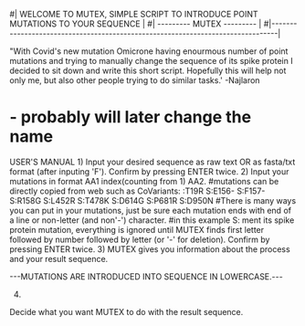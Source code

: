 #|  WELCOME TO MUTEX, SIMPLE SCRIPT TO INTRODUCE POINT MUTATIONS TO YOUR SEQUENCE |
#|                        ---------  MUTEX  ---------                             |
#|--------------------------------------------------------------------------------|

"With Covid's new mutation Omicrone having enourmous number of point mutations and
trying to manually change the sequence of its spike protein I decided to sit down 
and write this short script. Hopefully this will help not only me, but also other 
people trying to do similar tasks.'                                     -Najlaron


# - probably will later change the name

USER'S MANUAL
1)
  Input your desired sequence as raw text OR as fasta/txt format (after inputing 'F'). 
  Confirm by pressing ENTER twice.
2)
  Input your mutations in format AA1 index(counting from 1) AA2.
#mutations can be directly copied from web such as CoVariants:
:T19R
S:E156-
S:F157-
S:R158G
S:L452R
S:T478K
S:D614G
S:P681R
S:D950N
#There is many ways you can put in your mutations, just be sure each mutation ends with end of a line or non-letter (and non'-') character.
#in this example S: ment its spike protein mutation, everything is ignored until MUTEX finds first letter followed by number followed by letter (or '-' for deletion).
  Confirm by pressing ENTER twice.
3)
  MUTEX gives you information about the process and your result sequence. 
  
---MUTATIONS ARE INTRODUCED INTO SEQUENCE IN LOWERCASE.---

4)
  Decide what you want MUTEX to do with the result sequence.
  
  
  
  
